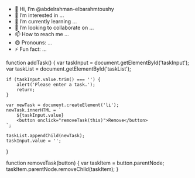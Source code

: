 - 👋 Hi, I’m @abdelrahman-elbarahmtoushy
- 👀 I’m interested in ...
- 🌱 I’m currently learning ...
- 💞️ I’m looking to collaborate on ...
- 📫 How to reach me ...
- 😄 Pronouns: ...
- ⚡ Fun fact: ...

<!---
abdelrahman-elbarahmtoushy/abdelrahman-elbarahmtoushy is a ✨ special ✨ repository because its `README.md` (this file) appears on your GitHub profile.
You can click the Preview link to take a look at your changes.
--->
function addTask() {
    var taskInput = document.getElementById('taskInput');
    var taskList = document.getElementById('taskList');

    if (taskInput.value.trim() === '') {
        alert('Please enter a task.');
        return;
    }

    var newTask = document.createElement('li');
    newTask.innerHTML = `
        ${taskInput.value}
        <button onclick="removeTask(this)">Remove</button>
    `;

    taskList.appendChild(newTask);
    taskInput.value = '';
}

function removeTask(button) {
    var taskItem = button.parentNode;
    taskItem.parentNode.removeChild(taskItem);
}
